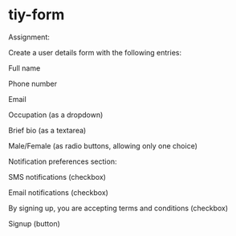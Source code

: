 # tiy-form

Assignment:

Create a user details form with the following entries:

Full name

Phone number

Email

Occupation (as a dropdown)

Brief bio (as a textarea)

Male/Female (as radio buttons, allowing only one choice)

Notification preferences section:

SMS notifications (checkbox)

Email notifications (checkbox)

By signing up, you are accepting terms and conditions (checkbox)

Signup (button)
